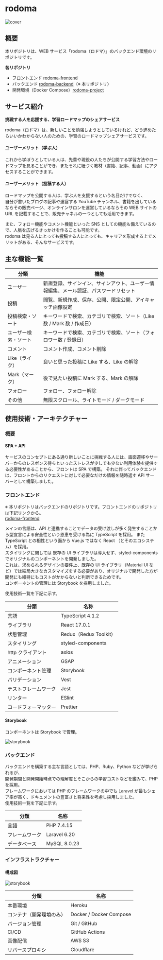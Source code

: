 # rodoma

![cover](https://raw.githubusercontent.com/kentsunekawa/rodoma-frontend/main/doc/img/cover.png)

## 概要

本リポジトリは、WEB サービス「rodoma（ロドマ）」のバックエンド環境のリポジトリです。

**各リポジトリ**

-   フロントエンド [rodoma-frontend](https://github.com/kentsunekawa/rodoma-frontend)
-   バックエンド [rodoma-backend](https://github.com/kentsunekawa/rodoma-backend)（※ 本リポジトリ）
-   開発環境（Docker Compose）[rodoma-project](https://github.com/kentsunekawa/rodoma-project)

## サービス紹介

**挑戦する人を応援する、学習ロードマップのシェアサービス**

rodoma（ロドマ）は、新しいことを勉強しようとしているけれど、どう進めたらいいかわからない人のための、学習のロードマップシェアサービスです。

#### ユーザーメリット（学ぶ人）

これから学ぼうとしている人は、先輩や現役の人たちが公開する学習方法やロードマップを見ることができ、またそれに紐づく教材（書籍、記事、動画）にアクセスすることができます。

#### ユーザーメリット（投稿する人）

ロードマップを公開する人は、学ぶ人を支援するという名目だけでなく、  
自分が書いたブログの記事や運営する YouTube チャンネル、書籍を出しているならその販売ページ、オンラインサロンを運営しているならその WEB サイトの URL を記載することで、販売チャネルの一つとしても活用できます。

また、フォロー機能やコメント機能といった SNS としての機能も備えているので、人脈を広げるきっかけを作ることも可能です。  
rodoma は見る人にとっても投稿する人にとっても、キャリアを形成する上でメリットがある、そんなサービスです。

## 主な機能一覧

| 分類                 | 機能                                                                                 |
| -------------------- | ------------------------------------------------------------------------------------ |
| ユーザー             | 新規登録、サインイン、サインアウト、ユーザー情報編集、メール認証、パスワードリセット |
| 投稿                 | 閲覧、新規作成、保存、公開、限定公開、アイキャッチ画像設定                           |
| 投稿検索・ソート     | キーワードで検索、カテゴリで検索、ソート（Like 数 / Mark 数 / 作成日）               |
| ユーザー検索・ソート | キーワードで検索、カテゴリで検索、ソート（フォロワー数 / 登録日）                    |
| コメント             | コメント作成、コメント削除                                                           |
| Like（ライク）       | 良いと思った投稿に Like する、Like の解除                                            |
| Mark（マーク）       | 後で見たい投稿に Mark する、Mark の解除                                              |
| フォロー             | フォロー、フォロー解除                                                               |
| その他               | 無限スクロール、ライトモード / ダークモード                                          |

## 使用技術・アーキテクチャー

### 概要

#### SPA + API

サービスのコンセプトにある通り新しいことに挑戦する人には、画面遷移やサーバーからのレスポンス待ちといったストレスが少しでも少ない利用体験を提供する必要性があることから、フロントは SPA で構築。
それに伴ってバックエンドは、フロントからのリクエストに対して必要なだけの情報を随時返す API サーバーとして構築しました。

### フロントエンド

※ 本リポジトリはバックエンドのリポジトリです。フロントエンドのリポジトリは下記リンクから。  
[rodoma-frontend](https://github.com/kentsunekawa/rodoma-frontend)

メインの言語は、API と連携することでデータの受け渡しが多く発生することから型宣言による安全性という恩恵を受ける為に TypeScript を採用。
また TypeScript との相性という面から Vue.js ではなく React （とそのエコシステム）を採用。  
スタイリングに関しては 既存の UI ライブラリは導入せず、styled-components でオリジナルのコンポーネントを開発しました。  
これは、求められるデザインの要件上、既存の UI ライブラリ（Material UI など）では結局大きなカスタマイズをする必要があり、オリジナルで開発した方が開発にも維持にもコストがかからないと判断できるためです。  
コンポーネントの管理には Storybook を採用しました。

使用技術一覧を下記に示す。

| 分類                 | 名称                   |
| -------------------- | ---------------------- |
| 言語                 | TypeScript 4.1.2       |
| ライブラリ           | React 17.0.1           |
| 状態管理             | Redux（Redux Toolkit） |
| スタイリング         | styled-components      |
| http クライアント    | axios                  |
| アニメーション       | GSAP                   |
| コンポーネント管理   | Storybook              |
| バリデーション       | Vest                   |
| テストフレームワーク | Jest                   |
| リンター             | ESlint                 |
| コードフォーマッター | Prettier               |

#### Storybook

コンポーネントは Storybook で管理。

![storybook](https://raw.githubusercontent.com/kentsunekawa/rodoma-frontend/main/doc/img/storybook.jpg)

### バックエンド

バックエンドを構築する主な言語としては、PHP、Ruby、Python などが挙げられるが、  
開発期間と開発開始時点での理解度とそこからの学習コストなどを鑑みて、PHP を採用。  
フレームワークにおいては PHP のフレームワークの中でも Laravel が最もシェア率が高く、ドキュメントの豊富さと将来性を考慮し採用しました。  
使用技術一覧を下記に示す。

| 分類           | 名称         |
| -------------- | ------------ |
| 言語           | PHP 7.4.15   |
| フレームワーク | Laravel 6.20 |
| データベース   | MySQL 8.0.23 |

### インフラストラクチャー

#### 構成図

![storybook](https://raw.githubusercontent.com/kentsunekawa/rodoma-frontend/main/doc/img/network.jpg)

| 分類                     | 名称                    |
| ------------------------ | ----------------------- |
| 本番環境                 | Heroku                  |
| コンテナ（開発環境のみ） | Docker / Docker Compose |
| バージョン管理           | Git / GitHub            |
| CI/CD                    | GitHub Actions          |
| 画像配信                 | AWS S3                  |
| リバースプロキシ         | Cloudflare              |
